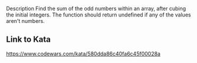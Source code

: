 Description
Find the sum of the odd numbers within an array, after cubing the initial integers. The function should return undefined if any of the values aren't numbers.

## Link to Kata
https://www.codewars.com/kata/580dda86c40fa6c45f00028a